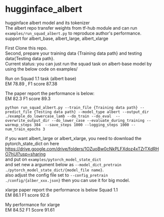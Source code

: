 # hugginface_albert
hugginface albert model and its tokenizer <br>
The albert repo transfer weights from tf-hub module and can run `examples/run_squad_albert.py` to reproduce author's performance. <br>
support for albert_base, albert_large, albert_xlarge <br>

First Clone this repo. <br>
Second, prepare your training data {Training data path} and testing data{Testing data path}.  <br>
Current status: you can just run the squad task on albert-base model by using the below code on examples/ <br>

Run on Squad 1.1 task (albert base) <br>
EM 78.89 , F1 score 87.38 

The paper report the performance is below: <br>
EM 82.3 F1 score 89.3

```python run_squad_albert.py --train_file {Training data path} --predict_file {Testing data path} --model_type albert --output_dir ./example_do_lowercase_lamb --do_train --do_eval  --overwrite_output_dir --do_lower_case --evaluate_during_training --warmup_steps 384  --save_steps 1000 --logging_steps 1000 --num_train_epochs 3```

if you want albert_large or albert_xlarge, you need to download the pytorch_state_dict on here https://drive.google.com/drive/folders/1OZuoBw0cNkPLFXdoz4xTZrTXdRHO7hUI?usp=sharing <br> and put on ```examples/pytorch_model_state_dict``` <br>and set new a argument below as ```--model_dict_pretrain ./pytorch_model_state_dict/{model_file name}```.<br> also adjust the config file set to ```--config_pretrain ./config/{alber_xxx.json}``` then you can use it for big model.

xlarge paper report the performance is below Squad 1.1 <br>
EM 86.1 F1 score 92.6 

My performance for xlarge  <br>
EM 84.52 F1 Score 91.61
